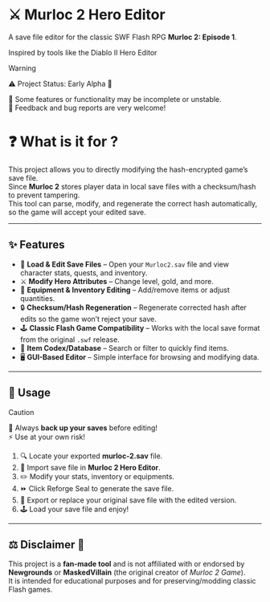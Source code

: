 # ⚔️ Murloc 2 Hero Editor

A save file editor for the classic SWF Flash RPG **Murloc 2: Episode 1**.

Inspired by tools like the Diablo II Hero Editor

> [!WARNING]
> ⚠️ Project Status: Early Alpha 🧪
> 
> 🔧 Some features or functionality may be incomplete or unstable.  
> 💬 Feedback and bug reports are very welcome!


# ❓ What is it for ?

This project allows you to directly modifying the hash-encrypted game’s save file.  
Since **Murloc 2** stores player data in local save files with a checksum/hash to prevent tampering.  
This tool can parse, modify, and regenerate the correct hash automatically, so the game will accept your edited save.

---

## ✨ Features

- 📂 **Load & Edit Save Files** – Open your `Murloc2.sav` file and view character stats, quests, and inventory.  
- ⚔️ **Modify Hero Attributes** – Change level, gold, and more.  
- 🧩 **Equipment & Inventory Editing** – Add/remove items or adjust quantities.  
- 🔒 **Checksum/Hash Regeneration** – Regenerate corrected hash after edits so the game won’t reject your save.  
- 🕹️ **Classic Flash Game Compatibility** – Works with the local save format from the original `.swf` release.  
- 📖 **Item Codex/Database** – Search or filter to quickly find items.  
- 🖥️ **GUI-Based Editor** – Simple interface for browsing and modifying data.  

---

## 🚀 Usage

> [!CAUTION]  
> 💾 Always **back up your saves** before editing!  
> ⚡ Use at your own risk!

1. 🔍 Locate your exported **murloc-2.sav** file.  
2. 📂 Import save file in **Murloc 2 Hero Editor**.  
3. ✏️ Modify your stats, inventory or equipments.
4. ⏩ Click Reforge Seal to generate the save file.
5. 💾 Export or replace your original save file with the edited version.  
6. 🕹️ Load your save file and enjoy!  



---

## ⚖️ Disclaimer 📜

This project is a **fan-made tool** and is not affiliated with or endorsed by **Newgrounds** or **MaskedVillain** (the original creator of *Murloc 2 Game*).  
It is intended for educational purposes and for preserving/modding classic Flash games.  
